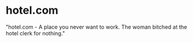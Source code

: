 # hotel.com
"hotel.com - A place you never want to work. The woman bitched at the hotel clerk for nothing."
